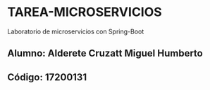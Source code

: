 # TAREA-MICROSERVICIOS
Laboratorio de microservicios con Spring-Boot
<h2>Alumno: Alderete Cruzatt Miguel Humberto</h2>
<h2>Código: 17200131</h2>
